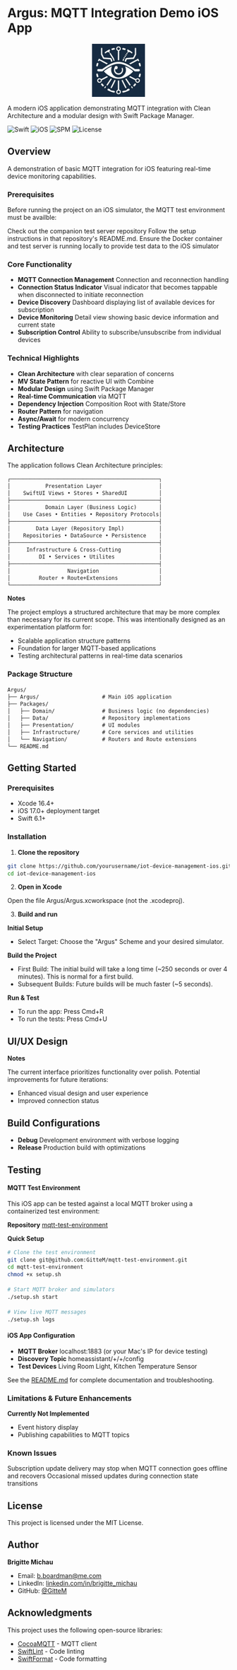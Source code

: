 # Argus: MQTT Integration Demo iOS App

<p align="center">
  <img src="Argus/Assets.xcassets/AppIcon.appiconset/appIcon.png" alt="Argus App Icon" width="120" height="120">
</p>

A modern iOS application demonstrating MQTT integration with Clean Architecture and a modular design with Swift Package Manager.

![Swift](https://img.shields.io/badge/Swift-6.1-orange.svg)
![iOS](https://img.shields.io/badge/iOS-17.0%2B-blue.svg)
![SPM](https://img.shields.io/badge/SPM-Modular-red.svg)
![License](https://img.shields.io/badge/License-MIT-yellow.svg)

## Overview

A demonstration of basic MQTT integration for iOS featuring real-time device monitoring capabilities.

### Prerequisites

Before running the project on an iOS simulator, the MQTT test environment must be availble:

Check out the companion test server repository
Follow the setup instructions in that repository's README.md.
Ensure the Docker container and test server is running locally to provide test data to the iOS simulator

### Core Functionality

- **MQTT Connection Management** Connection and reconnection handling
- **Connection Status Indicator** Visual indicator that becomes tappable when disconnected to initiate reconnection
- **Device Discovery** Dashboard displaying list of available devices for subscription
- **Device Monitoring** Detail view showing basic device information and current state
- **Subscription Control** Ability to subscribe/unsubscribe from individual devices


### Technical Highlights

- **Clean Architecture** with clear separation of concerns
- **MV State Pattern** for reactive UI with Combine
- **Modular Design** using Swift Package Manager
- **Real-time Communication** via MQTT
- **Dependency Injection** Composition Root with State/Store
- **Router Pattern** for navigation
- **Async/Await** for modern concurrency
- **Testing Practices** TestPlan includes DeviceStore

## Architecture

The application follows Clean Architecture principles:

```
┌───────────────────────────────────────────────┐
│           Presentation Layer                  │
│    SwiftUI Views • Stores • SharedUI          │
├───────────────────────────────────────────────┤
│           Domain Layer (Business Logic)       │
│    Use Cases • Entities • Repository Protocols│
├───────────────────────────────────────────────┤
│        Data Layer (Repository Impl)           │
│    Repositories • DataSource • Persistence    │
├───────────────────────────────────────────────┤
│     Infrastructure & Cross-Cutting            │
│         DI • Services • Utilites              │
├───────────────────────────────────────────────┤
│                  Navigation                   │
│         Router + Route+Extensions             │
└───────────────────────────────────────────────┘
```


**Notes**

The project employs a structured architecture that may be more complex than necessary for its current scope. This was intentionally designed as an experimentation platform for:

- Scalable application structure patterns
- Foundation for larger MQTT-based applications
- Testing architectural patterns in real-time data scenarios


### Package Structure

```
Argus/
├── Argus/                    # Main iOS application
├── Packages/
│   ├── Domain/               # Business logic (no dependencies)
│   ├── Data/                 # Repository implementations
│   ├── Presentation/         # UI modules
│   ├── Infrastructure/       # Core services and utilities
│   └── Navigation/           # Routers and Route extensions
└── README.md
```

## Getting Started

### Prerequisites

- Xcode 16.4+
- iOS 17.0+ deployment target
- Swift 6.1+

### Installation

1. **Clone the repository**
```bash
git clone https://github.com/yourusername/iot-device-management-ios.git
cd iot-device-management-ios
```

2. **Open in Xcode**

Open the file Argus/Argus.xcworkspace (not the .xcodeproj).

3. **Build and run**

**Initial Setup**
- Select Target: Choose the "Argus" Scheme and your desired simulator.

**Build the Project**
- First Build: The initial build will take a long time (~250 seconds or over 4 minutes). This is normal for a first build.
- Subsequent Builds: Future builds will be much faster (~5 seconds).

**Run & Test**
- To run the app: Press Cmd+R
- To run the tests: Press Cmd+U

## UI/UX Design

**Notes**

The current interface prioritizes functionality over polish. Potential improvements for future iterations:
- Enhanced visual design and user experience
- Improved connection status

## Build Configurations

- **Debug** Development environment with verbose logging
- **Release** Production build with optimizations

## Testing

#### MQTT Test Environment

This iOS app can be tested against a local MQTT broker using a containerized test environment:

**Repository** [mqtt-test-environment](https://github.com/GitteM/mqtt-test-environment)

**Quick Setup**
```bash
# Clone the test environment
git clone git@github.com:GitteM/mqtt-test-environment.git
cd mqtt-test-environment
chmod +x setup.sh

# Start MQTT broker and simulators
./setup.sh start

# View live MQTT messages
./setup.sh logs
```

#### iOS App Configuration
- **MQTT Broker** localhost:1883 (or your Mac's IP for device testing)
- **Discovery Topic** homeassistant/+/+/config
- **Test Devices** Living Room Light, Kitchen Temperature Sensor

See the [README.md](https://github.com/GitteM/mqtt-test-environment/blob/main/README.md) for complete documentation and troubleshooting.

### Limitations & Future Enhancements
**Currently Not Implemented**
- Event history display
- Publishing capabilities to MQTT topics

### Known Issues
Subscription update delivery may stop when MQTT connection goes offline and recovers
Occasional missed updates during connection state transitions


## License
This project is licensed under the MIT License.

## Author
**Brigitte Michau**

- Email: b.boardman@me.com
- LinkedIn: [linkedin.com/in/brigitte_michau](https://www.linkedin.com/in/brigitte-michau/)
- GitHub: [@GitteM](https://github.com/GitteM)

## Acknowledgments
This project uses the following open-source libraries:

- [CocoaMQTT](https://github.com/emqx/CocoaMQTT) - MQTT client
- [SwiftLint](https://github.com/realm/SwiftLint) - Code linting
- [SwiftFormat](https://github.com/nicklockwood/SwiftFormat) - Code formatting
